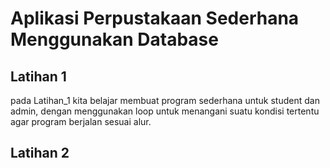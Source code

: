 # Aplikasi Perpustakaan Sederhana Menggunakan Database

## Latihan 1
pada Latihan_1 kita belajar membuat program sederhana untuk student dan admin, dengan menggunakan loop untuk menangani suatu kondisi tertentu agar program berjalan sesuai alur.

## Latihan 2